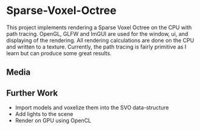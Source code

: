 # Sparse-Voxel-Octree
This project implements rendering a Sparse Voxel Octree on the CPU with path tracing. OpenGL, GLFW and ImGUI are used for the window, ui, and displaying of the rendering. 
All rendering calculations are done on the CPU and written to a texture. Currently, the path tracing is fairly primitive as I learn but can produce some great results.

## Media

## Further Work

* Import models and voxelize them into the SVO data-structure
* Add lights to the scene
* Render on GPU using OpenCL
